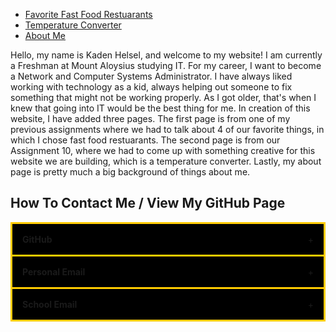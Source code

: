 <nav>
        <ul>
            <li><a href="fastfoodrestuarants.html">Favorite Fast Food Restuarants</a></li>
            <li><a href="tempconverter.html">Temperature Converter</a></li>
            <li><a href="about.html">About Me</a></li>
        </ul>
</nav>

<p2>
Hello, my name is Kaden Helsel, and welcome to my website! I am currently a Freshman at Mount Aloysius studying IT. For my career, I want to become a Network and Computer Systems Administrator. I have always liked working with technology as a kid, always helping out someone to fix something that might not be working properly. As I got older, that's when I knew that going into IT would be the best thing for me. In creation of this website, I have added three pages. The first page is from one of my previous assignments where we had to talk about 4 of our favorite things, in which I chose fast food restuarants. The second page is from our Assignment 10, where we had to come up with something creative for this website we are building, which is a temperature converter. Lastly, my about page is pretty much a big background of things about me.
</p2>


<style>

.accordion {
  max-width: 650px;
  border: 3px solid #FFCC00;
  border-bottom: none;
}

.accordion:last-child {
  border-bottom: 3px solid #FFCC00;
}

.accordion-header {
  display: flex;
  padding: 16px;
  cursor: pointer;
  background-color: #000000;
}

.accordion-title {
  flex: 1;
}

.accordion-icon: {
  width: 16px;
}

.accordion-content {
  padding: 16px;
}

.accordion-content {
  display: none;
}

</style>

<section id="contact-me">

<h2>How To Contact Me / View My GitHub Page</h2>

<div class="accordion">
    <div class="accordion-header">
      <div class="accordion-title"><strong>GitHub</strong></div>
      <span class="accordion-icon">+</span>
    </div>
    <div class="accordion-content">
        https://github.com/klhst11
    </div>
</div>

<div class="accordion">
    <div class="accordion-header">
      <div class="accordion-title"><strong>Personal Email</strong></div>
      <span class="accordion-icon">+</span>
    </div>
    <div class="accordion-content">
        kadenhelsel@gmail.com
    </div>
</div>

<div class="accordion">
    <div class="accordion-header">
      <div class="accordion-title"><strong>School Email</strong></div>
      <span class="accordion-icon">+</span>
    </div>
    <div class="accordion-content">
        klhst11@student.mtaloy.edu
    </div>
</div>

</section>

<script>

// Runs the loop
const accordionHeaders = document.getElementsByClassName('accordion-header');
const accordionContents = document.getElementsByClassName('accordion-content');
const accordionIcons = document.getElementsByClassName('accordion-icon');

// Allows the user to click on and either show or hide the accordions contents 
for (let i = 0; i < accordionHeaders.length; i++) {
  accordionHeaders[i].addEventListener('click', () => {
    accordionContents[i].style.display = accordionContents[i].style.display == 'block' ? 'none' : 'block';
    accordionIcons[i].innerHTML = accordionContents[i].style.display == 'block' ? '-' : '+';
  });
}

</script>
